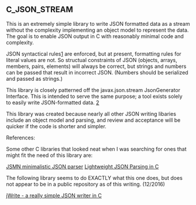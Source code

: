 ## C_JSON_STREAM

This is an extremely simple library to write JSON formatted data as a stream 
without the complexity implementing an object model to represent the data. The
goal is to enable JSON output in C with reasonably minimal code and complexity.

JSON syntactical rules[1] are enforced, but at present, formatting rules for literal 
values are not. So structual constraints of JSON (objects, arrays, members, 
pairs, elements) will always be correct, but strings and numbers can be passed
that result in incorrect JSON. (Numbers should be serialized and passed as
strings.)

This library is closely patterned off the javax.json.stream JsonGenerator 
Interface. This is intended to serve the same purpose; a tool exists solely  
to easily write JSON-formatted data. [2]

This library was created because nearly all other JSON writing libaries include 
an object model and parsing, and review and acceptance will be quicker if the
code is shorter and simpler.

References: 

[1]: http://www.json.org/
[2]: http://docs.oracle.com/javaee/7/api/javax/json/stream/JsonGenerator.html

Some other C libraries that looked neat when I was searching for ones that might 
fit the need of this library are:


[JSMN minimalistic JSON parser](http://zserge.com/jsmn.html)
[Lightweight JSON Parsing in C](http://www.cis.rit.edu/~krz/hacks/jsoncvt/) 

The following library seems to do EXACTLY what this one does, but does not
appear to be in a public repository as of this writing. (12/2016)

[jWrite - a really simple JSON writer in C](https://www.codeproject.com/articles/887604/jwrite-a-really-simple-json-writer-in-c)

